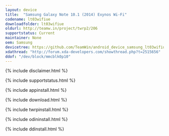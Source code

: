 ```yaml
---
layout: device
title:  "Samsung Galaxy Note 10.1 (2014) Exynos Wi-Fi"
codename: lt03wifiue
downloadfolder: lt03wifiue
oldurl: http://teamw.in/project/twrp2/206
supportstatus: Current
maintainer: None
oem: Samsung
devicetree: https://github.com/TeamWin/android_device_samsung_lt03wifiue
xdathread: "http://forum.xda-developers.com/showthread.php?t=2515656"
ddof: "/dev/block/mmcblk0p10"
---
```


{% include disclaimer.html %}

{% include supportstatus.html %}

{% include appinstall.html %}

{% include download.html %}

{% include twrpinstall.html %}

{% include odininstall.html %}

{% include ddinstall.html %}
